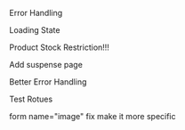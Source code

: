 Error Handling

Loading State

Product Stock Restriction!!!

Add suspense page

Better Error Handling

Test Rotues


form name="image" fix make it more specific